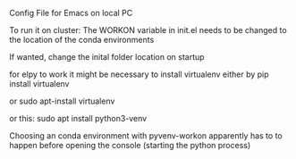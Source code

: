 Config File for Emacs on local PC

To run it on cluster:
The WORKON variable in init.el needs to be changed to the location of the
conda environments

If wanted, change the inital folder location on startup

for elpy to work it might be necessary to install virtualenv either by
pip install virtualenv

or sudo apt-install virtualenv

or this:
sudo apt install python3-venv


Choosing an conda environment with pyvenv-workon apparently has to to happen before opening the
console (starting the python process)